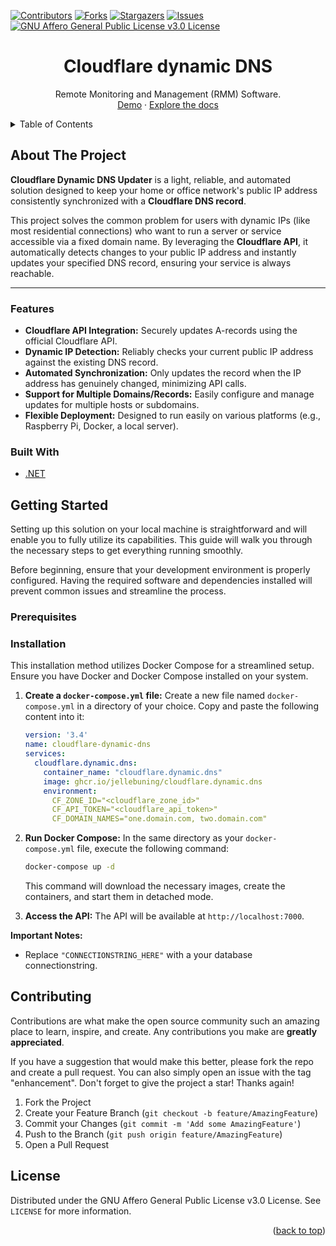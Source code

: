 <div id="top"></div>

<!-- Readme template from https://github.com/othneildrew/Best-README-Template -->

<!-- PROJECT SHIELDS -->
<!--
*** I'm using markdown "reference style" links for readability.
*** Reference links are enclosed in brackets [ ] instead of parentheses ( ).
*** See the bottom of this document for the declaration of the reference variables
*** for contributors-url, forks-url, etc. This is an optional, concise syntax you may use.
*** https://www.markdownguide.org/basic-syntax/#reference-style-links
-->

[![Contributors][contributors-shield]][contributors-url]
[![Forks][forks-shield]][forks-url]
[![Stargazers][stars-shield]][stars-url]
[![Issues][issues-shield]][issues-url]
[![GNU Affero General Public License v3.0 License][license-shield]][license-url]



<div align="center">

<h1 align="center">Cloudflare dynamic DNS</h3>

  <p align="center">
    Remote Monitoring and Management (RMM) Software.
    <br />
    <a href="https://JelleBuning/cloudflare-dynamic-dns/not_found">Demo</a>
    ·
    <a href="https://github.com/JelleBuning/cloudflare-dynamic-dns/wiki">Explore the docs</a>
  </p>
</div>



<!-- TABLE OF CONTENTS -->
<details>
  <summary>Table of Contents</summary>
  <ol>
    <li>
      <a href="#about-the-project">About The Project</a>
      <ul>
        <li><a href="#features">Features</a></li>
        <li><a href="#built-with">Built With</a></li>
      </ul>
    </li>
    <li>
      <a href="#getting-started">Getting Started</a>
      <ul>
        <li><a href="#prerequisites">Prerequisites</a></li>
        <li><a href="#installation">Installation</a></li>
      </ul>
    </li>
    <li><a href="#contributing">Contributing</a></li>
    <li><a href="#license">License</a></li>
  </ol>
</details>



<!-- ABOUT THE PROJECT -->
## About The Project
**Cloudflare Dynamic DNS Updater** is a light, reliable, and automated solution designed to keep your home or office network's public IP address consistently synchronized with a **Cloudflare DNS record**.

This project solves the common problem for users with dynamic IPs (like most residential connections) who want to run a server or service accessible via a fixed domain name. By leveraging the **Cloudflare API**, it automatically detects changes to your public IP address and instantly updates your specified DNS record, ensuring your service is always reachable.

---

### Features
- **Cloudflare API Integration:** Securely updates A-records using the official Cloudflare API.
- **Dynamic IP Detection:** Reliably checks your current public IP address against the existing DNS record.
- **Automated Synchronization:** Only updates the record when the IP address has genuinely changed, minimizing API calls.
- **Support for Multiple Domains/Records:** Easily configure and manage updates for multiple hosts or subdomains.
- **Flexible Deployment:** Designed to run easily on various platforms (e.g., Raspberry Pi, Docker, a local server).


### Built With

* [.NET](https://dotnet.microsoft.com/en-us/)


<!-- GETTING STARTED -->
## Getting Started
Setting up this solution on your local machine is straightforward and will enable you to fully utilize its capabilities. This guide will walk you through the necessary steps to get everything running smoothly.

Before beginning, ensure that your development environment is properly configured. Having the required software and dependencies installed will prevent common issues and streamline the process.

### Prerequisites

### Installation
This installation method utilizes Docker Compose for a streamlined setup. Ensure you have Docker and Docker Compose installed on your system.

1.  **Create a `docker-compose.yml` file:**
    Create a new file named `docker-compose.yml` in a directory of your choice. Copy and paste the following content into it:

    ```yaml
    version: '3.4'
    name: cloudflare-dynamic-dns
    services:
      cloudflare.dynamic.dns:
        container_name: "cloudflare.dynamic.dns"
        image: ghcr.io/jellebuning/cloudflare.dynamic.dns
        environment:
          CF_ZONE_ID="<cloudflare_zone_id>"
          CF_API_TOKEN="<cloudflare_api_token>"
          CF_DOMAIN_NAMES="one.domain.com, two.domain.com"

    ```

2.  **Run Docker Compose:**
    In the same directory as your `docker-compose.yml` file, execute the following command:

    ```bash
    docker-compose up -d
    ```

    This command will download the necessary images, create the containers, and start them in detached mode.


4.  **Access the API:**
    The API will be available at `http://localhost:7000`.

**Important Notes:**

* Replace `"CONNECTIONSTRING_HERE"` with a your database connectionstring.


<!-- CONTRIBUTING -->
## Contributing

Contributions are what make the open source community such an amazing place to learn, inspire, and create. Any contributions you make are **greatly appreciated**.

If you have a suggestion that would make this better, please fork the repo and create a pull request. You can also simply open an issue with the tag "enhancement".
Don't forget to give the project a star! Thanks again!

1. Fork the Project
2. Create your Feature Branch (`git checkout -b feature/AmazingFeature`)
3. Commit your Changes (`git commit -m 'Add some AmazingFeature'`)
4. Push to the Branch (`git push origin feature/AmazingFeature`)
5. Open a Pull Request


<!-- LICENSE -->
## License
Distributed under the GNU Affero General Public License v3.0 License. See `LICENSE` for more information.


<p align="right">(<a href="#top">back to top</a>)</p>



<!-- MARKDOWN LINKS & IMAGES -->
<!-- https://www.markdownguide.org/basic-syntax/#reference-style-links -->
[contributors-shield]: https://img.shields.io/github/contributors/JelleBuning/cloudflare-dynamic-dns.svg?style=for-the-badge
[contributors-url]: https://github.com/JelleBuning/cloudflare-dynamic-dns/graphs/contributors
[forks-shield]: https://img.shields.io/github/forks/JelleBuning/cloudflare-dynamic-dns.svg?style=for-the-badge
[forks-url]: https://github.com/JelleBuning/cloudflare-dynamic-dns/network/members
[stars-shield]: https://img.shields.io/github/stars/JelleBuning/cloudflare-dynamic-dns.svg?style=for-the-badge
[stars-url]: https://github.com/JelleBuning/cloudflare-dynamic-dns/stargazers
[issues-shield]: https://img.shields.io/github/issues/JelleBuning/cloudflare-dynamic-dns.svg?style=for-the-badge
[issues-url]: https://github.com/JelleBuning/cloudflare-dynamic-dns/issues
[license-shield]: https://img.shields.io/github/license/JelleBuning/cloudflare-dynamic-dns.svg?style=for-the-badge
[license-url]: https://github.com/JelleBuning/cloudflare-dynamic-dns/blob/master/LICENSE
